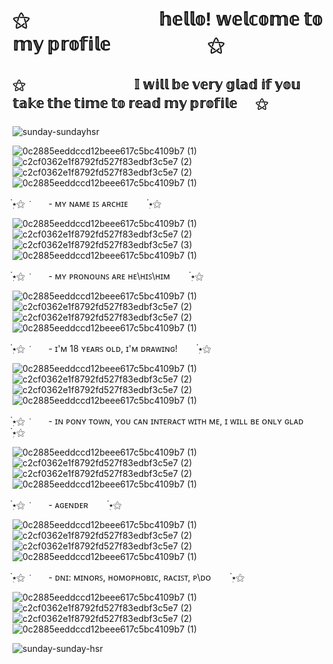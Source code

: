 # ⚝  ᅠᅠ ᅠᅠ ᅠᅠ ᅠ𝕙𝕖𝕝𝕝𝕠! 𝕨𝕖𝕝𝕔𝕠𝕞𝕖 𝕥𝕠 𝕞𝕪 𝕡𝕣𝕠𝕗𝕚𝕝𝕖 ᅠᅠ ᅠᅠ  ᅠ ⚝

## ⚝ᅠ ᅠᅠ ᅠᅠ ᅠᅠ  ᅠ𝕀 𝕨𝕚𝕝𝕝 𝕓𝕖 𝕧𝕖𝕣𝕪 𝕘𝕝𝕒𝕕 𝕚𝕗 𝕪𝕠𝕦 𝕥𝕒𝕜𝕖 𝕥𝕙𝕖 𝕥𝕚𝕞𝕖 𝕥𝕠 𝕣𝕖𝕒𝕕 𝕞𝕪 𝕡𝕣𝕠𝕗𝕚𝕝𝕖   ᅠ ⚝

###

![sunday-sundayhsr](https://github.com/default-raccoon/default-raccoon/assets/170769066/40d7486d-4632-4a3f-bdf3-d2eeb595bd34)

![0c2885eeddccd12beee617c5bc4109b7 (1)](https://github.com/default-raccoon/default-raccoon/assets/170769066/bd1bb958-bf1f-47ea-8fdc-984bb86982e4)![c2cf0362e1f8792fd527f83edbf3c5e7 (2)](https://github.com/default-raccoon/default-raccoon/assets/170769066/435ad427-74a8-45e8-9c9f-6c560896b32b)![c2cf0362e1f8792fd527f83edbf3c5e7 (2)](https://github.com/default-raccoon/default-raccoon/assets/170769066/435ad427-74a8-45e8-9c9f-6c560896b32b)![0c2885eeddccd12beee617c5bc4109b7 (1)](https://github.com/default-raccoon/default-raccoon/assets/170769066/bd1bb958-bf1f-47ea-8fdc-984bb86982e4)

๋࣭⭑⚝  ݁ ᅠ ᅠ- ᴍʏ ɴᴀᴍᴇ ɪꜱ ᴀʀᴄʜɪᴇᅠ ᅠ ๋࣭⭑⚝

![0c2885eeddccd12beee617c5bc4109b7 (1)](https://github.com/default-raccoon/default-raccoon/assets/170769066/bd1bb958-bf1f-47ea-8fdc-984bb86982e4)![c2cf0362e1f8792fd527f83edbf3c5e7 (2)](https://github.com/default-raccoon/default-raccoon/assets/170769066/435ad427-74a8-45e8-9c9f-6c560896b32b)![c2cf0362e1f8792fd527f83edbf3c5e7 (3)](https://github.com/default-raccoon/default-raccoon/assets/170769066/435ad427-74a8-45e8-9c9f-6c560896b32b)![0c2885eeddccd12beee617c5bc4109b7 (1)](https://github.com/default-raccoon/default-raccoon/assets/170769066/bd1bb958-bf1f-47ea-8fdc-984bb86982e4)

๋࣭⭑⚝  ݁ ᅠ ᅠ- ᴍʏ ᴘʀᴏɴᴏᴜɴꜱ ᴀʀᴇ ʜᴇ\ʜɪꜱ\ʜɪᴍᅠ ᅠ ๋࣭⭑⚝

![0c2885eeddccd12beee617c5bc4109b7 (1)](https://github.com/default-raccoon/default-raccoon/assets/170769066/bd1bb958-bf1f-47ea-8fdc-984bb86982e4)![c2cf0362e1f8792fd527f83edbf3c5e7 (2)](https://github.com/default-raccoon/default-raccoon/assets/170769066/435ad427-74a8-45e8-9c9f-6c560896b32b)![c2cf0362e1f8792fd527f83edbf3c5e7 (2)](https://github.com/default-raccoon/default-raccoon/assets/170769066/435ad427-74a8-45e8-9c9f-6c560896b32b)![0c2885eeddccd12beee617c5bc4109b7 (1)](https://github.com/default-raccoon/default-raccoon/assets/170769066/bd1bb958-bf1f-47ea-8fdc-984bb86982e4)

๋࣭⭑⚝  ݁ ᅠ ᅠ- ɪ'ᴍ 18 ʏᴇᴀʀꜱ ᴏʟᴅ, ɪ'ᴍ ᴅʀᴀᴡɪɴɢ!ᅠ ᅠ ๋࣭⭑⚝

![0c2885eeddccd12beee617c5bc4109b7 (1)](https://github.com/default-raccoon/default-raccoon/assets/170769066/bd1bb958-bf1f-47ea-8fdc-984bb86982e4)![c2cf0362e1f8792fd527f83edbf3c5e7 (2)](https://github.com/default-raccoon/default-raccoon/assets/170769066/435ad427-74a8-45e8-9c9f-6c560896b32b)![c2cf0362e1f8792fd527f83edbf3c5e7 (2)](https://github.com/default-raccoon/default-raccoon/assets/170769066/435ad427-74a8-45e8-9c9f-6c560896b32b)![0c2885eeddccd12beee617c5bc4109b7 (1)](https://github.com/default-raccoon/default-raccoon/assets/170769066/bd1bb958-bf1f-47ea-8fdc-984bb86982e4)

๋࣭⭑⚝  ݁ ᅠ ᅠ- ɪɴ ᴘᴏɴʏ ᴛᴏᴡɴ, ʏᴏᴜ ᴄᴀɴ ɪɴᴛᴇʀᴀᴄᴛ ᴡɪᴛʜ ᴍᴇ, ɪ ᴡɪʟʟ ʙᴇ ᴏɴʟʏ ɢʟᴀᴅᅠ ᅠ ๋࣭⭑⚝

![0c2885eeddccd12beee617c5bc4109b7 (1)](https://github.com/default-raccoon/default-raccoon/assets/170769066/bd1bb958-bf1f-47ea-8fdc-984bb86982e4)![c2cf0362e1f8792fd527f83edbf3c5e7 (2)](https://github.com/default-raccoon/default-raccoon/assets/170769066/435ad427-74a8-45e8-9c9f-6c560896b32b)![c2cf0362e1f8792fd527f83edbf3c5e7 (2)](https://github.com/default-raccoon/default-raccoon/assets/170769066/435ad427-74a8-45e8-9c9f-6c560896b32b)![0c2885eeddccd12beee617c5bc4109b7 (1)](https://github.com/default-raccoon/default-raccoon/assets/170769066/bd1bb958-bf1f-47ea-8fdc-984bb86982e4)

๋࣭⭑⚝  ݁ ᅠ ᅠ- ᴀɢᴇɴᴅᴇʀᅠ ᅠ ๋࣭⭑⚝

![0c2885eeddccd12beee617c5bc4109b7 (1)](https://github.com/default-raccoon/default-raccoon/assets/170769066/bd1bb958-bf1f-47ea-8fdc-984bb86982e4)![c2cf0362e1f8792fd527f83edbf3c5e7 (2)](https://github.com/default-raccoon/default-raccoon/assets/170769066/435ad427-74a8-45e8-9c9f-6c560896b32b)![c2cf0362e1f8792fd527f83edbf3c5e7 (2)](https://github.com/default-raccoon/default-raccoon/assets/170769066/435ad427-74a8-45e8-9c9f-6c560896b32b)![0c2885eeddccd12beee617c5bc4109b7 (1)](https://github.com/default-raccoon/default-raccoon/assets/170769066/bd1bb958-bf1f-47ea-8fdc-984bb86982e4)

๋࣭⭑⚝  ݁ ᅠ ᅠ- ᴅɴɪ: ᴍɪɴᴏʀꜱ, ʜᴏᴍᴏᴘʜᴏʙɪᴄ, ʀᴀᴄɪꜱᴛ, ᴘ\ᴅᴏᅠ ᅠ ๋࣭⭑⚝

![0c2885eeddccd12beee617c5bc4109b7 (1)](https://github.com/default-raccoon/default-raccoon/assets/170769066/bd1bb958-bf1f-47ea-8fdc-984bb86982e4)![c2cf0362e1f8792fd527f83edbf3c5e7 (2)](https://github.com/default-raccoon/default-raccoon/assets/170769066/435ad427-74a8-45e8-9c9f-6c560896b32b)![c2cf0362e1f8792fd527f83edbf3c5e7 (2)](https://github.com/default-raccoon/default-raccoon/assets/170769066/435ad427-74a8-45e8-9c9f-6c560896b32b)![0c2885eeddccd12beee617c5bc4109b7 (1)](https://github.com/default-raccoon/default-raccoon/assets/170769066/bd1bb958-bf1f-47ea-8fdc-984bb86982e4)

![sunday-sunday-hsr](https://github.com/default-raccoon/default-raccoon/assets/170769066/5b76ad2a-f769-425f-b3a8-64023ec81b65)


